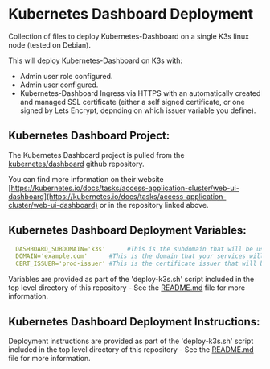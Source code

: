 Kubernetes Dashboard Deployment
=======================

Collection of files to deploy Kubernetes-Dashboard on a single K3s linux node (tested on Debian).

This will deploy Kubernetes-Dashboard on K3s with:
  - Admin user role configured.
  - Admin user configured.
  - Kubernetes-Dashboard Ingress via HTTPS with an automatically created and managed SSL certificate (either a self signed certificate, or one signed by Lets Encrypt, depnding on which issuer variable you define).

Kubernetes Dashboard Project:
------------------------

The Kubernetes Dashboard project is pulled from the [kubernetes/dashboard](https://github.com/kubernetes/dashboard) github repository.

You can find more information on their website [https://kubernetes.io/docs/tasks/access-application-cluster/web-ui-dashboard](https://kubernetes.io/docs/tasks/access-application-cluster/web-ui-dashboard) or in the repository linked above.

Kubernetes Dashboard Deployment Variables:
----------------------------------

```yml
  DASHBOARD_SUBDOMAIN='k3s'      #This is the subdomain that will be used to serve your Kubernetes Dashboard.
  DOMAIN='example.com'      #This is the domain that your services will be available on.
  CERT_ISSUER='prod-issuer' #This is the certificate issuer that will be used to issue a certificate for the Kubernetes Dashboard e.g. 'prod-issuer' or 'selfsigned-issuer'"
```

  Variables are provided as part of the 'deploy-k3s.sh' script included in the top level directory of this repository - See the [README.md](https://k3s.autothis.org/) file for more information.

Kubernetes Dashboard Deployment Instructions:
-------------------------------------

  Deployment instructions are provided as part of the 'deploy-k3s.sh' script included in the top level directory of this repository - See the [README.md](https://k3s.autothis.org/) file for more information.

